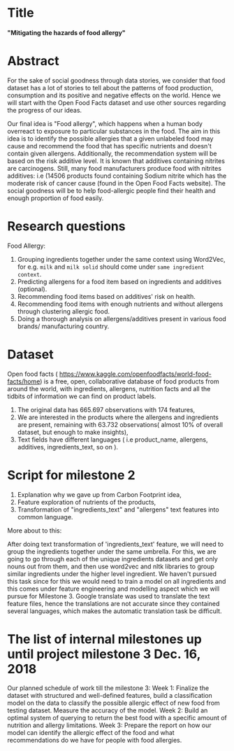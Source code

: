 # Title
#### "Mitigating the hazards of food allergy"
# Abstract

For the sake of social goodness through data stories, we consider that food dataset has a lot of stories to tell about the patterns of food production, consumption and its positive and negative effects on the world. Hence we will start with the Open Food Facts dataset and use other sources regarding the progress of our ideas.

Our final idea is  "Food allergy", which happens when a human body overreact to exposure to particular substances in the food.
The aim in this idea is to identify the possible allergies that a given unlabeled food may cause and recommend the food that has specific nutrients and doesn't contain given allergens.
Additionally, the recommendation system will be based on the risk additive level. It is known that additives containing nitrites are carcinogens. Still, many food manufacturers produce food with nitrites additives: i.e (14506 products found containing Sodium nitrite which has the moderate risk of cancer cause (found in the Open Food Facts website).
The social goodness will be to help food-allergic people find their health and enough proportion of food easily.

# Research questions

Food Allergy:


1. Grouping ingredients together under the same context using Word2Vec, for e.g. `milk` and `milk solid` should come under `same ingredient context`.
2. Predicting allergens for a food item based on ingredients and additives (optional).
3. Recommending food items based on additives' risk on health.
4. Recommending food items with enough nutrients and without allergens through clustering allergic food.
5. Doing a thorough analysis on allergens/additives present in various food brands/ manufacturing country.



# Dataset
Open food facts ( https://www.kaggle.com/openfoodfacts/world-food-facts/home) is a free, open, collaborative database of food products from around the world, with ingredients, allergens, nutrition facts and all the tidbits of information we can find on product labels. 

1. The original data has 665.697 observations  with 174 features,
2. We are interested in the products where the allergens and ingredients are present, remaining with  63.732 observations( almost 10% of overall dataset, but enough to make insights),
3. Text fields have different languages ( i.e product_name, allergens, additives,  ingredients_text, so on ).



# Script for milestone 2
1. Explanation why we gave up from Carbon Footprint idea,
2. Feature exploration of nutrients of the products,
3. Transformation of "ingredients_text" and "allergens"  text features into common language.

More about to this:

After doing text transformation of 'ingredients_text' feature, we will need to group the ingredients together under the same umbrella. For this, we are going to go through each of the unique ingredients datasets and get only nouns out from them, and then use word2vec and nltk libraries to group similar ingredients under the higher level ingredient.
We haven't pursued this task since for this we would need to train a model on all ingredients and this comes under feature engineering and modelling aspect which we will pursue for Milestone 3.
Google translate was used to translate the text feature files, hence the translations are not accurate since they contained several languages, which makes the automatic translation task be difficult.


# The list of internal milestones up until project milestone 3 Dec. 16, 2018
Our planned schedule of work till the milestone 3:
Week 1:  Finalize the dataset with structured and well-defined features, build a classification model on the data to classify the possible allergic effect of new food from testing dataset. Measure the accuracy of the model. 
Week 2:  Build an optimal system of querying to return the best food with a specific amount of nutrition and allergy limitations.
Week 3:  Prepare the report on how our model can identify the allergic effect of the food and what recommendations do we have for people with food allergies.
